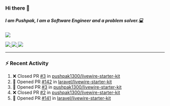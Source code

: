### Hi there 👋

##### I am Pushpak, I am a Software Engineer and a problem solver.💻

<a href='https://twitter.com/pushpak1300'><a href="https://pushpak1300.me/" target="_blank">
  <img src="https://img.shields.io/badge/website-%23E34F26.svg?&style=for-the-badge" />
</a> 
 
 <a href="https://twitter.com/pushpak1300" target="_blank">
  <img src="https://img.shields.io/badge/twitter-%231DA1F2.svg?&style=for-the-badge&logo=twitter&logoColor=white" />
</a> 

<a href="https://www.linkedin.com/in/pushpak-c-286b17b1/" target="_blank">
  <img src="https://img.shields.io/badge/linkedin-%230077B5.svg?&style=for-the-badge&logo=linkedin&logoColor=white" />
</a> 

<a href="https://dev.to/pushpak1300/" target="_blank">
  <img src="http://img.shields.io/badge/dev.to-gray?style=for-the-badge&logo=dev.to&?logoColor=white?logoWidth=100?label=" />
</a> 


</p>

---

### ⚡ Recent Activity

<!--START_SECTION:activity-->
1. ❌ Closed PR [#3](undefined) in [pushpak1300/livewire-starter-kit](https://github.com/pushpak1300/livewire-starter-kit)
2. 💪 Opened PR [#142](undefined) in [laravel/livewire-starter-kit](https://github.com/laravel/livewire-starter-kit)
3. 💪 Opened PR [#3](undefined) in [pushpak1300/livewire-starter-kit](https://github.com/pushpak1300/livewire-starter-kit)
4. ❌ Closed PR [#2](undefined) in [pushpak1300/livewire-starter-kit](https://github.com/pushpak1300/livewire-starter-kit)
5. 💪 Opened PR [#141](undefined) in [laravel/livewire-starter-kit](https://github.com/laravel/livewire-starter-kit)
<!--END_SECTION:activity-->
